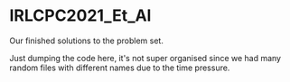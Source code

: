 # IRLCPC2021_Et_Al
Our finished solutions to the problem set.

Just dumping the code here, it's not super organised since we had many random files with different names due to the time pressure.
